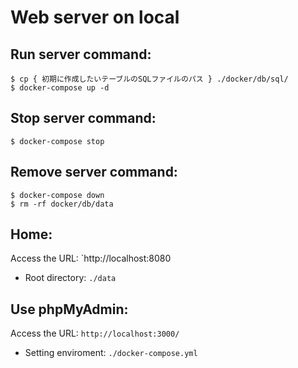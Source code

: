 # Web server on local

## Run server command:
```
$ cp { 初期に作成したいテーブルのSQLファイルのパス } ./docker/db/sql/
$ docker-compose up -d
```

## Stop server command:
```
$ docker-compose stop
```

## Remove server command:
```
$ docker-compose down
$ rm -rf docker/db/data
```

## Home:
Access the URL: `http://localhost:8080
 - Root directory: `./data`

## Use phpMyAdmin:
Access the URL: `http://localhost:3000/`
 - Setting enviroment: `./docker-compose.yml`
